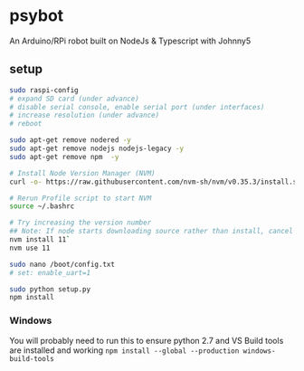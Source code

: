 # psybot
An Arduino/RPi robot built on NodeJs &amp; Typescript with Johnny5

## setup
```bash
sudo raspi-config
# expand SD card (under advance)
# disable serial console, enable serial port (under interfaces)
# increase resolution (under advance)
# reboot

sudo apt-get remove nodered -y
sudo apt-get remove nodejs nodejs-legacy -y
sudo apt-get remove npm  -y

# Install Node Version Manager (NVM)
curl -o- https://raw.githubusercontent.com/nvm-sh/nvm/v0.35.3/install.sh | bash

# Rerun Profile script to start NVM
source ~/.bashrc 

# Try increasing the version number
## Note: If node starts downloading source rather than install, cancel and decrease the version number
nvm install 11`
nvm use 11

sudo nano /boot/config.txt
# set: enable_uart=1

sudo python setup.py
npm install
```

### Windows
You will probably need to run this to ensure python 2.7 and VS Build tools are installed and working
`npm install --global --production windows-build-tools`
